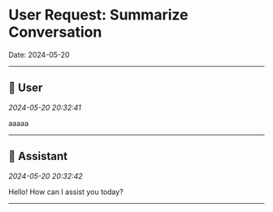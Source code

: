 # User Request: Summarize Conversation

Date: 2024-05-20

---

## 👤 User
*2024-05-20 20:32:41*

aaaaa

---

## 🤖 Assistant
*2024-05-20 20:32:42*

Hello! How can I assist you today?

---
